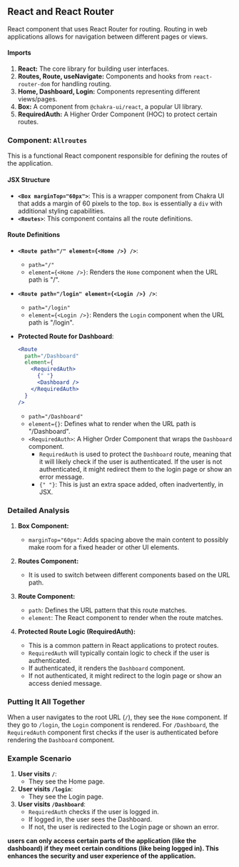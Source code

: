 ## React and React Router
 React component that uses React Router for routing. Routing in web applications allows for navigation between different pages or views.

#### Imports
1. **React:** The core library for building user interfaces.
2. **Routes, Route, useNavigate:** Components and hooks from `react-router-dom` for handling routing.
3. **Home, Dashboard, Login:** Components representing different views/pages.
4. **Box:** A component from `@chakra-ui/react`, a popular UI library.
5. **RequiredAuth:** A Higher Order Component (HOC) to protect certain routes.

### Component: `Allroutes`
This is a functional React component responsible for defining the routes of the application.

#### JSX Structure
- **`<Box marginTop="60px">`**: This is a wrapper component from Chakra UI that adds a margin of 60 pixels to the top. `Box` is essentially a `div` with additional styling capabilities.
- **`<Routes>`**: This component contains all the route definitions.

#### Route Definitions
- **`<Route path="/" element={<Home />} />`**: 
  - `path="/"`
  - `element={<Home />}`: Renders the `Home` component when the URL path is "/".
  
- **`<Route path="/login" element={<Login />} />`**:
  - `path="/login"`
  - `element={<Login />}`: Renders the `Login` component when the URL path is "/login".

- **Protected Route for Dashboard**:
  ```jsx
  <Route
    path="/Dashboard"
    element={
      <RequiredAuth>
        {" "}
        <Dashboard />
      </RequiredAuth>
    }
  />
  ```
  - `path="/Dashboard"`
  - `element={}`: Defines what to render when the URL path is "/Dashboard".
  - `<RequiredAuth>`: A Higher Order Component that wraps the `Dashboard` component.
    - `RequiredAuth` is used to protect the `Dashboard` route, meaning that it will likely check if the user is authenticated. If the user is not authenticated, it might redirect them to the login page or show an error message.
    - `{" "}`: This is just an extra space added, often inadvertently, in JSX.

### Detailed Analysis
1. **Box Component:**
   - `marginTop="60px"`: Adds spacing above the main content to possibly make room for a fixed header or other UI elements.

2. **Routes Component:**
   - It is used to switch between different components based on the URL path.

3. **Route Component:**
   - `path`: Defines the URL pattern that this route matches.
   - `element`: The React component to render when the route matches.

4. **Protected Route Logic (RequiredAuth):**
   - This is a common pattern in React applications to protect routes.
   - `RequiredAuth` will typically contain logic to check if the user is authenticated.
   - If authenticated, it renders the `Dashboard` component.
   - If not authenticated, it might redirect to the login page or show an access denied message.

### Putting It All Together
When a user navigates to the root URL (`/`), they see the `Home` component. If they go to `/login`, the `Login` component is rendered. For `/Dashboard`, the `RequiredAuth` component first checks if the user is authenticated before rendering the `Dashboard` component.

### Example Scenario
1. **User visits `/`**: 
   - They see the Home page.
2. **User visits `/login`**:
   - They see the Login page.
3. **User visits `/Dashboard`**:
   - `RequiredAuth` checks if the user is logged in.
   - If logged in, the user sees the Dashboard.
   - If not, the user is redirected to the Login page or shown an error.

 **users can only access certain parts of the application (like the dashboard) if they meet certain conditions (like being logged in). This enhances the security and user experience of the application.**
